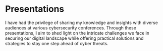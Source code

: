 # Presentations
I have had the privilege of sharing my knowledge and insights with diverse audiences at various cybersecurity conferences. Through these presentations, I aim to shed light on the intricate challenges we face in securing our digital landscape while offering practical solutions and strategies to stay one step ahead of cyber threats.
